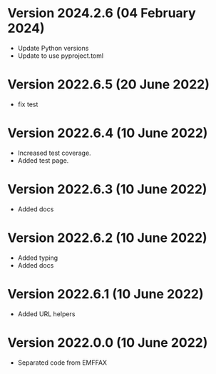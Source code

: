 # Version 2024.2.6 (04 February 2024)

- Update Python versions
- Update to use pyproject.toml

# Version 2022.6.5 (20 June 2022)

- fix test

# Version 2022.6.4 (10 June 2022)

- Increased test coverage.
- Added test page.

# Version 2022.6.3 (10 June 2022)

- Added docs

# Version 2022.6.2 (10 June 2022)

- Added typing
- Added docs

# Version 2022.6.1 (10 June 2022)

- Added URL helpers

# Version 2022.0.0 (10 June 2022)

- Separated code from EMFFAX
